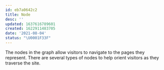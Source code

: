 ```yaml
---
id: eb7a0642c2
title: Node
desc: ''
updated: 1637616789601
created: 1622911483705
date: '2021-08-04'
status: "\U0001F33F"
---
```


The nodes in the graph allow visitors to navigate to the pages they represent. There are several types of nodes to help orient visitors as they traverse the site.
